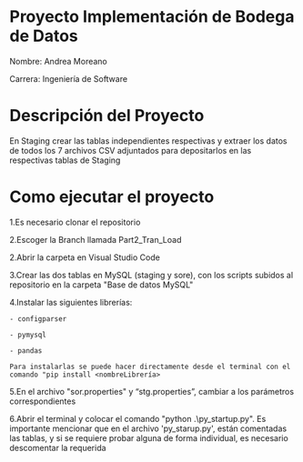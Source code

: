 # Proyecto Implementación de Bodega de Datos
Nombre: Andrea Moreano 

Carrera: Ingeniería de Software

# Descripción del Proyecto
En Staging crear las tablas independientes respectivas y extraer los datos de todos los 7 archivos CSV adjuntados para depositarlos en las respectivas tablas de Staging

# Como ejecutar el proyecto
1.Es necesario clonar el repositorio

2.Escoger la Branch llamada Part2_Tran_Load

2.Abrir la carpeta en Visual Studio Code

3.Crear las dos tablas en MySQL (staging y sore), con los scripts subidos al repositorio en la carpeta "Base de datos MySQL"

4.Instalar las siguientes librerías:

    - configparser
    
    - pymysql
    
    - pandas
    
    Para instalarlas se puede hacer directamente desde el terminal con el comando "pip install <nombreLibrería>
    
5.En el archivo "sor.properties" y “stg.properties”, cambiar a los parámetros correspondientes    

6.Abrir el terminal y colocar el comando "python  .\py_startup.py". Es importante mencionar que en el archivo 'py_starup.py', están comentadas las tablas, y si se requiere probar alguna de forma individual, es necesario descomentar la requerida    
